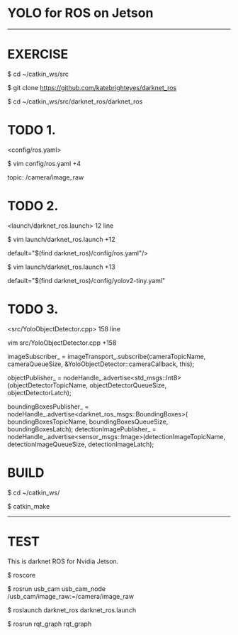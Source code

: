 # YOLO for ROS on Jetson
*************************************

# EXERCISE

$ cd ~/catkin_ws/src

$ git clone https://github.com/katebrighteyes/darknet_ros

$ cd ~/catkin_ws/src/darknet_ros/darknet_ros

# TODO 1.

<config/ros.yaml>

$ vim config/ros.yaml +4

topic: /camera/image_raw

# TODO 2.

<launch/darknet_ros.launch> 12 line

$ vim launch/darknet_ros.launch +12

default="$(find darknet_ros)/config/ros.yaml"/>

$ vim launch/darknet_ros.launch +13

default="$(find darknet_ros)/config/yolov2-tiny.yaml"

# TODO 3.

<src/YoloObjectDetector.cpp> 158 line

vim src/YoloObjectDetector.cpp +158

  imageSubscriber_ = imageTransport_.subscribe(cameraTopicName, cameraQueueSize,
                                               &YoloObjectDetector::cameraCallback, this);

  objectPublisher_ = nodeHandle_.advertise<std_msgs::Int8>(objectDetectorTopicName,
                                                           objectDetectorQueueSize,
                                                           objectDetectorLatch);

  boundingBoxesPublisher_ = nodeHandle_.advertise<darknet_ros_msgs::BoundingBoxes>(
                                boundingBoxesTopicName, boundingBoxesQueueSize, boundingBoxesLatch);
  detectionImagePublisher_ = nodeHandle_.advertise<sensor_msgs::Image>(detectionImageTopicName,
                                                                       detectionImageQueueSize,
                                                                       detectionImageLatch);

# BUILD

$ cd ~/catkin_ws/

$ catkin_make
  

_____________________________
# TEST

This is darknet ROS for Nvidia Jetson.

$ roscore

$ rosrun usb_cam usb_cam_node /usb_cam/image_raw:=/camera/image_raw

$ roslaunch darknet_ros darknet_ros.launch

$ rosrun rqt_graph rqt_graph
